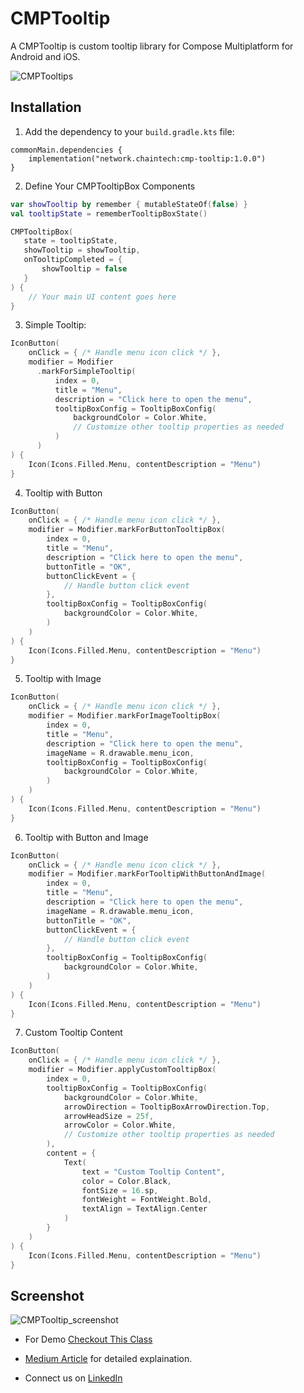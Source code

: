 # CMPTooltip

A CMPTooltip is custom tooltip library for Compose Multiplatform for Android and iOS.

![CMPTooltips](https://github.com/ChainTechNetwork/CMP_tooltip/assets/143475887/1108b4b7-d540-4edb-945a-fd6feb7f1a9d)

## Installation

1. Add the dependency to your `build.gradle.kts` file:

```
commonMain.dependencies {
    implementation("network.chaintech:cmp-tooltip:1.0.0")
}
```

2. Define Your CMPTooltipBox Components

```kotlin
var showTooltip by remember { mutableStateOf(false) }
val tooltipState = rememberTooltipBoxState()

CMPTooltipBox(
   state = tooltipState,
   showTooltip = showTooltip,
   onTooltipCompleted = {
       showTooltip = false
   }
) {
    // Your main UI content goes here
}
```

3. Simple Tooltip:

```kotlin
IconButton(
    onClick = { /* Handle menu icon click */ },
    modifier = Modifier
      .markForSimpleTooltip(
          index = 0,
          title = "Menu",
          description = "Click here to open the menu",
          tooltipBoxConfig = TooltipBoxConfig(
              backgroundColor = Color.White,
              // Customize other tooltip properties as needed
          )
      )
) {
    Icon(Icons.Filled.Menu, contentDescription = "Menu")
}
```

4. Tooltip with Button

```kotlin
IconButton(
    onClick = { /* Handle menu icon click */ },
    modifier = Modifier.markForButtonTooltipBox(
        index = 0,
        title = "Menu",
        description = "Click here to open the menu",
        buttonTitle = "OK",
        buttonClickEvent = {
            // Handle button click event
        },
        tooltipBoxConfig = TooltipBoxConfig(
            backgroundColor = Color.White,
        )
    )
) {
    Icon(Icons.Filled.Menu, contentDescription = "Menu")
}
```

5. Tooltip with Image

```kotlin
IconButton(
    onClick = { /* Handle menu icon click */ },
    modifier = Modifier.markForImageTooltipBox(
        index = 0,
        title = "Menu",
        description = "Click here to open the menu",
        imageName = R.drawable.menu_icon,
        tooltipBoxConfig = TooltipBoxConfig(
            backgroundColor = Color.White,
        )
    )
) {
    Icon(Icons.Filled.Menu, contentDescription = "Menu")
}
```

6. Tooltip with Button and Image

```kotlin
IconButton(
    onClick = { /* Handle menu icon click */ },
    modifier = Modifier.markForTooltipWithButtonAndImage(
        index = 0,
        title = "Menu",
        description = "Click here to open the menu",
        imageName = R.drawable.menu_icon,
        buttonTitle = "OK",
        buttonClickEvent = {
            // Handle button click event
        },
        tooltipBoxConfig = TooltipBoxConfig(
            backgroundColor = Color.White,
        )
    )
) {
    Icon(Icons.Filled.Menu, contentDescription = "Menu")
}
```

7. Custom Tooltip Content

```kotlin
IconButton(
    onClick = { /* Handle menu icon click */ },
    modifier = Modifier.applyCustomTooltipBox(
        index = 0,
        tooltipBoxConfig = TooltipBoxConfig(
            backgroundColor = Color.White,
            arrowDirection = TooltipBoxArrowDirection.Top,
            arrowHeadSize = 25f,
            arrowColor = Color.White,
            // Customize other tooltip properties as needed
        ),
        content = {
            Text(
                text = "Custom Tooltip Content",
                color = Color.Black,
                fontSize = 16.sp,
                fontWeight = FontWeight.Bold,
                textAlign = TextAlign.Center
            )
        }
    )
) {
    Icon(Icons.Filled.Menu, contentDescription = "Menu")
}
```

## Screenshot
![CMPTooltip_screenshot](https://github.com/ChainTechNetwork/CMP_tooltip/assets/143475887/8f4378fd-31fc-400c-8b01-3506c98bbd0b)


- For Demo [Checkout This Class](https://github.com/ChainTechNetwork/CMP_tooltip/blob/main/composeApp/src/commonMain/kotlin/network/chaintech/cmptooltipdemo/App.kt)

- [Medium Article](https://medium.com/@manishdabhi1223_25861/15b68aa04ff4) for detailed explaination.

- Connect us on [LinkedIn](https://www.linkedin.com/showcase/mobile-innovation-network)

